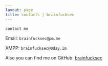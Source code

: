 ```yaml
---
layout: page
title: contacts | brainfucksec
---
```


```term
contact me
```

Email:  `brainfucksec@pm.me`

XMPP:   `brainfucksec@0day.im`

Also you can find me on GitHub: [brainfucksec](https://github.com/brainfucksec)
